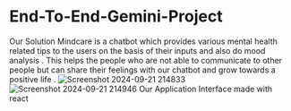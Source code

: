 # End-To-End-Gemini-Project
Our Solution Mindcare is a chatbot which provides various mental health related tips to the users on the basis of their inputs and also do mood analysis . This helps the people who are not able to communicate to other people but can share their feelings with our chatbot and grow towards a positive life . 
![Screenshot 2024-09-21 214833](https://github.com/user-attachments/assets/8469efd6-4079-47b1-915b-3f7a29115d6a)
![Screenshot 2024-09-21 214946](https://github.com/user-attachments/assets/fbdf2c52-5ce0-4c64-a75a-7b36e20900f0)
Our Application Interface made with react

